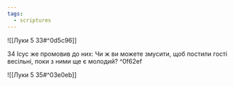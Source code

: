 ```yaml
---
tags:
  - scriptures
---
```


![[Луки 5 33#^0d5c96]]

34 Ісус же промовив до них: Чи ж ви можете змусити, щоб постили гості весільні, поки з ними ще є молодий? ^0f62ef

![[Луки 5 35#^03e0eb]]